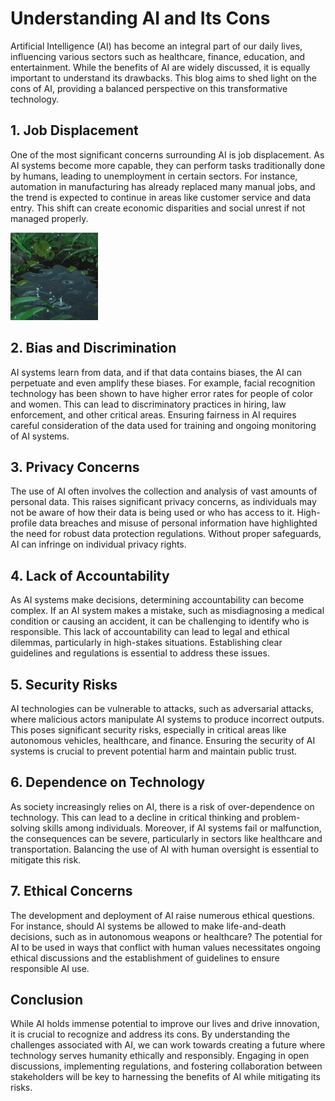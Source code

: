 # Understanding AI and Its Cons

Artificial Intelligence (AI) has become an integral part of our daily lives, influencing various sectors such as healthcare, finance, education, and entertainment. While the benefits of AI are widely discussed, it is equally important to understand its drawbacks. This blog aims to shed light on the cons of AI, providing a balanced perspective on this transformative technology.

## 1. Job Displacement

One of the most significant concerns surrounding AI is job displacement. As AI systems become more capable, they can perform tasks traditionally done by humans, leading to unemployment in certain sectors. For instance, automation in manufacturing has already replaced many manual jobs, and the trend is expected to continue in areas like customer service and data entry. This shift can create economic disparities and social unrest if not managed properly.

<img src="assets/study.webp" alt="Image" width="140" height="140">

## 2. Bias and Discrimination

AI systems learn from data, and if that data contains biases, the AI can perpetuate and even amplify these biases. For example, facial recognition technology has been shown to have higher error rates for people of color and women. This can lead to discriminatory practices in hiring, law enforcement, and other critical areas. Ensuring fairness in AI requires careful consideration of the data used for training and ongoing monitoring of AI systems.

## 3. Privacy Concerns

The use of AI often involves the collection and analysis of vast amounts of personal data. This raises significant privacy concerns, as individuals may not be aware of how their data is being used or who has access to it. High-profile data breaches and misuse of personal information have highlighted the need for robust data protection regulations. Without proper safeguards, AI can infringe on individual privacy rights.

## 4. Lack of Accountability

As AI systems make decisions, determining accountability can become complex. If an AI system makes a mistake, such as misdiagnosing a medical condition or causing an accident, it can be challenging to identify who is responsible. This lack of accountability can lead to legal and ethical dilemmas, particularly in high-stakes situations. Establishing clear guidelines and regulations is essential to address these issues.

## 5. Security Risks

AI technologies can be vulnerable to attacks, such as adversarial attacks, where malicious actors manipulate AI systems to produce incorrect outputs. This poses significant security risks, especially in critical areas like autonomous vehicles, healthcare, and finance. Ensuring the security of AI systems is crucial to prevent potential harm and maintain public trust.

## 6. Dependence on Technology

As society increasingly relies on AI, there is a risk of over-dependence on technology. This can lead to a decline in critical thinking and problem-solving skills among individuals. Moreover, if AI systems fail or malfunction, the consequences can be severe, particularly in sectors like healthcare and transportation. Balancing the use of AI with human oversight is essential to mitigate this risk.

## 7. Ethical Concerns

The development and deployment of AI raise numerous ethical questions. For instance, should AI systems be allowed to make life-and-death decisions, such as in autonomous weapons or healthcare? The potential for AI to be used in ways that conflict with human values necessitates ongoing ethical discussions and the establishment of guidelines to ensure responsible AI use.

## Conclusion

While AI holds immense potential to improve our lives and drive innovation, it is crucial to recognize and address its cons. By understanding the challenges associated with AI, we can work towards creating a future where technology serves humanity ethically and responsibly. Engaging in open discussions, implementing regulations, and fostering collaboration between stakeholders will be key to harnessing the benefits of AI while mitigating its risks.
